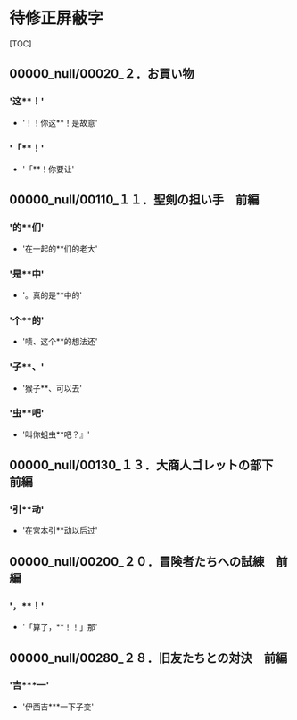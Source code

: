 # 待修正屏蔽字

[TOC]

## 00000_null/00020_２．お買い物

### '这**！'

- '！！你这**！是故意'

### '「**！'

- '「**！你要让'


## 00000_null/00110_１１．聖剣の担い手　前編

### '的**们'

- '在一起的**们的老大'

### '是**中'

- '。真的是**中的'

### '个**的'

- '啧、这个**的想法还'

### '子**、'

- '猴子**、可以去'

### '虫**吧'

- '叫你蛆虫**吧？』'


## 00000_null/00130_１３．大商人ゴレットの部下　前編

### '引**动'

- '在宮本引**动以后过'


## 00000_null/00200_２０．冒険者たちへの試練　前編

### '，**！'

- '「算了，**！！」那'


## 00000_null/00280_２８．旧友たちとの対決　前編

### '吉***一'

- '伊西吉***一下子变'
